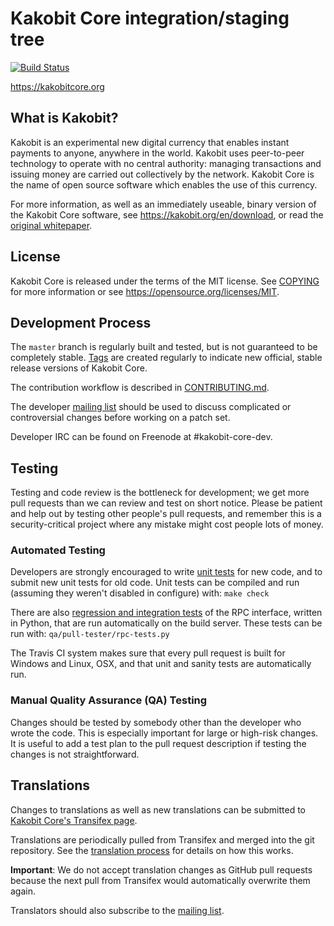 Kakobit Core integration/staging tree
=====================================

[![Build Status](https://travis-ci.org/kakobit/kakobit.svg?branch=master)](https://travis-ci.org/kakobit/kakobit)

https://kakobitcore.org

What is Kakobit?
----------------

Kakobit is an experimental new digital currency that enables instant payments to
anyone, anywhere in the world. Kakobit uses peer-to-peer technology to operate
with no central authority: managing transactions and issuing money are carried
out collectively by the network. Kakobit Core is the name of open source
software which enables the use of this currency.

For more information, as well as an immediately useable, binary version of
the Kakobit Core software, see https://kakobit.org/en/download, or read the
[original whitepaper](https://kakobitcore.org/kakobit.pdf).

License
-------

Kakobit Core is released under the terms of the MIT license. See [COPYING](COPYING) for more
information or see https://opensource.org/licenses/MIT.

Development Process
-------------------

The `master` branch is regularly built and tested, but is not guaranteed to be
completely stable. [Tags](https://github.com/kakobit/kakobit/tags) are created
regularly to indicate new official, stable release versions of Kakobit Core.

The contribution workflow is described in [CONTRIBUTING.md](CONTRIBUTING.md).

The developer [mailing list](https://lists.linuxfoundation.org/mailman/listinfo/kakobit-dev)
should be used to discuss complicated or controversial changes before working
on a patch set.

Developer IRC can be found on Freenode at #kakobit-core-dev.

Testing
-------

Testing and code review is the bottleneck for development; we get more pull
requests than we can review and test on short notice. Please be patient and help out by testing
other people's pull requests, and remember this is a security-critical project where any mistake might cost people
lots of money.

### Automated Testing

Developers are strongly encouraged to write [unit tests](/doc/unit-tests.md) for new code, and to
submit new unit tests for old code. Unit tests can be compiled and run
(assuming they weren't disabled in configure) with: `make check`

There are also [regression and integration tests](/qa) of the RPC interface, written
in Python, that are run automatically on the build server.
These tests can be run with: `qa/pull-tester/rpc-tests.py`

The Travis CI system makes sure that every pull request is built for Windows
and Linux, OSX, and that unit and sanity tests are automatically run.

### Manual Quality Assurance (QA) Testing

Changes should be tested by somebody other than the developer who wrote the
code. This is especially important for large or high-risk changes. It is useful
to add a test plan to the pull request description if testing the changes is
not straightforward.

Translations
------------

Changes to translations as well as new translations can be submitted to
[Kakobit Core's Transifex page](https://www.transifex.com/projects/p/kakobit/).

Translations are periodically pulled from Transifex and merged into the git repository. See the
[translation process](doc/translation_process.md) for details on how this works.

**Important**: We do not accept translation changes as GitHub pull requests because the next
pull from Transifex would automatically overwrite them again.

Translators should also subscribe to the [mailing list](https://groups.google.com/forum/#!forum/kakobit-translators).
